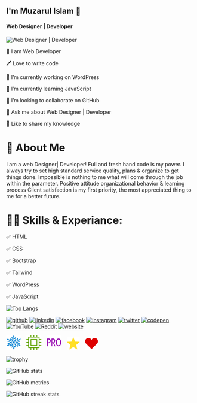 ## I'm Muzarul Islam 👋
#### Web Designer | Developer
![Web Designer | Developer](https://i.ibb.co/tZ5d8pZ/Git-Hub-Banner.webp)

  👑 I am Web Developer
  
  🖊️ Love to write code
  
 🔭 I’m currently working on WordPress  
 
 🌱 I’m currently learning JavaScript  
 
 👯 I’m looking to collaborate on GitHub 
 
 💬 Ask me about Web Designer | Developer
 
 🎤 Like to share my knowledge

 # 🚀 About Me
I am a web Designer| Developer! Full and fresh hand code is my power. I always try to set high standard service quality, plans & organize to get things done. Impossible is nothing to me what will come through the job within the parameter. Positive attitude organizational behavior & learning process Client satisfaction is my first priority, the most appreciated thing to me for a better future.

# 👨‍💻 Skills & Experiance:
✅ HTML

✅ CSS

✅ Bootstrap

✅ Tailwind

✅ WordPress

✅ JavaScript

[![Top Langs](https://github-readme-stats.vercel.app/api/top-langs/?username=muzarulislam)](https://github.com/anuraghazra/github-readme-stats)

[<img src='https://cdn.jsdelivr.net/npm/simple-icons@3.0.1/icons/github.svg' alt='github' height='40'>](https://github.com/muzarulislam)  [<img src='https://cdn.jsdelivr.net/npm/simple-icons@3.0.1/icons/linkedin.svg' alt='linkedin' height='40'>](https://www.linkedin.com/in/muzarulislam/)  [<img src='https://cdn.jsdelivr.net/npm/simple-icons@3.0.1/icons/facebook.svg' alt='facebook' height='40'>](https://www.facebook.com/muzarulislam22)  [<img src='https://cdn.jsdelivr.net/npm/simple-icons@3.0.1/icons/instagram.svg' alt='instagram' height='40'>](https://www.instagram.com/muzarulislam2/)  [<img src='https://cdn.jsdelivr.net/npm/simple-icons@3.0.1/icons/twitter.svg' alt='twitter' height='40'>](https://twitter.com/muzarul_islam)  [<img src='https://cdn.jsdelivr.net/npm/simple-icons@3.0.1/icons/codepen.svg' alt='codepen' height='40'>](https://codepen.io/muzarulislam)  [<img src='https://cdn.jsdelivr.net/npm/simple-icons@3.0.1/icons/youtube.svg' alt='YouTube' height='40'>](https://www.youtube.com/channel/developer-muzarulislam)  [<img src='https://cdn.jsdelivr.net/npm/simple-icons@3.0.1/icons/reddit.svg' alt='Reddit' height='40'>](https://www.reddit.com/user/muzarulislam)  [<img src='https://cdn.jsdelivr.net/npm/simple-icons@3.0.1/icons/icloud.svg' alt='website' height='40'>](https://www.muzarulislam.com/)  

<a href='https://archiveprogram.github.com/'><img src='https://raw.githubusercontent.com/acervenky/animated-github-badges/master/assets/acbadge.gif' width='40' height='40'></a> <a href='https://docs.github.com/en/developers'><img src='https://raw.githubusercontent.com/acervenky/animated-github-badges/master/assets/devbadge.gif' width='40' height='40'></a> <a href='https://github.com/pricing'><img src='https://raw.githubusercontent.com/acervenky/animated-github-badges/master/assets/pro.gif' width='40' height='40'></a> <a href='https://stars.github.com/'><img src='https://raw.githubusercontent.com/acervenky/animated-github-badges/master/assets/starbadge.gif' width='35' height='35'></a> <a href='https://docs.github.com/en/github/supporting-the-open-source-community-with-github-sponsors'><img src='https://raw.githubusercontent.com/acervenky/animated-github-badges/master/assets/sponsorbadge.gif' width='35' height='35'></a> 

[![trophy](https://github-profile-trophy.vercel.app/?username=muzarulislam)](https://github.com/ryo-ma/github-profile-trophy)

![GitHub stats](https://github-readme-stats.vercel.app/api?username=muzarulislam&show_icons=true&count_private=true)  

![GitHub metrics](https://metrics.lecoq.io/muzarulislam)  

![GitHub streak stats](https://streak-stats.demolab.com/?user=muzarulislam)  

